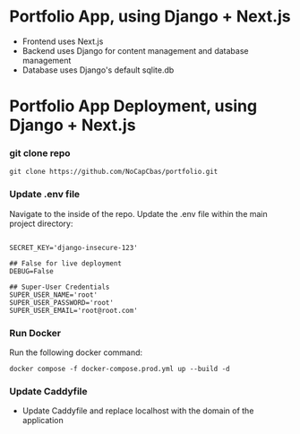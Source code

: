 # Portfolio App, using Django + Next.js
- Frontend uses Next.js
- Backend uses Django for content management and database management
- Database uses Django's default sqlite.db

# Portfolio App Deployment, using Django + Next.js

### git clone repo
```shell
git clone https://github.com/NoCapCbas/portfolio.git
```

### Update .env file
Navigate to the inside of the repo.
Update the .env file within the main project directory:
```shell

SECRET_KEY='django-insecure-123'

## False for live deployment
DEBUG=False

## Super-User Credentials
SUPER_USER_NAME='root'
SUPER_USER_PASSWORD='root'
SUPER_USER_EMAIL='root@root.com'
```

### Run Docker
Run the following docker command:
```shell
docker compose -f docker-compose.prod.yml up --build -d
```

### Update Caddyfile
- Update Caddyfile and replace localhost with the domain of the application
